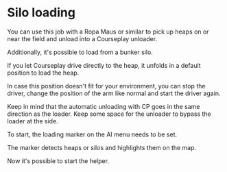 # Silo loading

  
  
You can use this job with a Ropa Maus or similar to pick up heaps on or near the field and unload into a Courseplay unloader.  
  
Additionally, it's possible to load from a bunker silo.  
  
  
  
If you let Courseplay drive directly to the heap, it unfolds in a default position to load the heap.  
  
In case this position doesn't fit for your environment, you can stop the driver, change the position of the arm like normal and start the driver again.  
  
Keep in mind that the automatic unloading with CP goes in the same direction as the loader. Keep some space for the unloader to bypass the loader at the side.  
  


  
  
To start, the loading marker on the AI menu needs to be set.  
  
The marker detects heaps or silos and highlights them on the map.  
  
Now it's possible to start the helper.  
  


